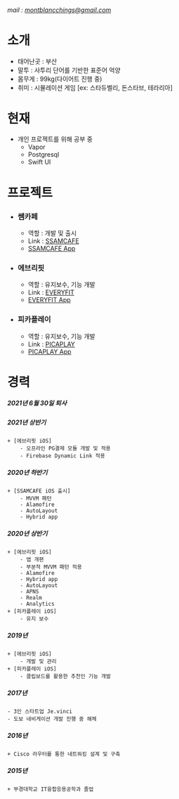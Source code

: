 
###### mail : montblancchings@gmail.com

# 소개
* 태어난곳 : 부산
* 말투 : 사투리 단어를 기반한 표준어 억양
* 몸무게 : 99kg(다이어트 진행 중)
* 취미 : 시뮬레이션 게임 [ex: 스타듀벨리, 돈스타브, 테라리아]

# 현재
+ 개인 프로젝트를 위해 공부 중
	+ Vapor
	+ Postgresql
	+ Swift UI


# 프로젝트
+ ### 쌤카페 
	+ 역할 : 개발 및 출시
	+ Link : [SSAMCAFE][ssamcafe Link]
	+ [SSAMCAFE App][ssamcafe App Link]

[ssamcafe Link]: https://www.ssamcafe.com/introduce.do
[ssamcafe App Link]: https://apps.apple.com/kr/app/쌤카페/id1524424272?app=itunes&ign-mpt=uo%3D4

+ ### 에브리핏
	+ 역할 : 유지보수, 기능 개발
	+ Link : [EVERYFIT][everyfit Link]
	+ [EVERYFIT App][everyfit App Link]

[everyfit Link]: https://mg.everyfit.co.kr
[everyfit App Link]: https://apps.apple.com/kr/app/에브리핏-운동-뷰티에-안심을-더하다/id1179617615

+ ### 피카플레이
	+ 역할 : 유지보수, 기능 개발
	+ Link : [PICAPLAY][picaplay Link]
	+ [PICAPLAY App][picaplay App Link]

[picaplay Link]: https://www.picaplay.com
[picaplay App Link]: https://apps.apple.com/kr/app/피카플레이/id1434266163


# 경력
##### 2021년 6월 30일 퇴사


##### 2021년 상반기
	+ [에브리핏 iOS]
		- 오프라인 PG결제 모듈 개발 및 적용
		- Firebase Dynamic Link 적용
##### 2020년 하반기
	+ [SSAMCAFE iOS 출시]
		- MVVM 패턴
		- Alamofire
		- AutoLayout
		- Hybrid app
##### 2020년 상반기
	+ [에브리핏 iOS]
		- 앱 개편
		- 부분적 MVVM 패턴 적용
		- Alamofire
		- Hybrid app
		- AutoLayout
		- APNS
		- Realm
		- Analytics 
	+ [피카플레이 iOS]
		- 유지 보수
##### 2019년
	+ [에브리핏 iOS]
		- 개발 및 관리
	+ [피카플레이 iOS]
		- 클립보드를 활용한 추천인 기능 개발

##### 2017년
	- 3인 스타트업 Je.vinci
	- 도보 네비게이션 개발 진행 중 해체

##### 2016년
	+ Cisco 라우터를 통한 네트워킹 설계 및 구축

##### 2015년
	+ 부경대학교 IT융합응용공학과 졸업

